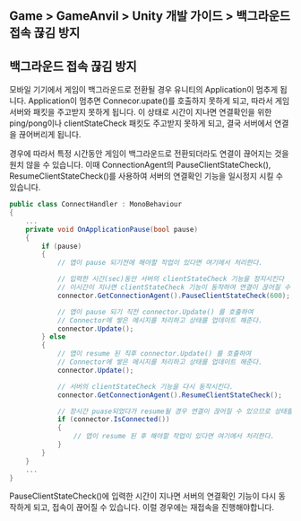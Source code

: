 ## Game > GameAnvil > Unity 개발 가이드 > 백그라운드 접속 끊김 방지

## 백그라운드 접속 끊김 방지

모바일 기기에서 게임이 백그라운드로 전환될 경우 유니티의 Application이 멈추게 됩니다. Application이 멈추면 Connecor.upate()를 호출하지 못하게 되고, 따라서 게임서버와 패킷을 주고받지 못하게 됩니다. 이 상태로 시간이 지나면 연결확인을 위한 ping/pong이나 clientStateCheck 패킷도 주고받지 못하게 되고, 결국 서버에서 연결을 끊어버리게 됩니다. 

경우에 따라서 특정 시간동안 게임이 백그라운드로 전환되더라도 연결이 끊어지는 것을 원치 않을 수 있습니다. 이때 ConnectionAgent의 PauseClientStateCheck(), ResumeClientStateCheck()를 사용하여 서버의 연결확인 기능을 일시정지 시킬 수 있습니다. 

```c#
public class ConnectHandler : MonoBehaviour
{
    ...
    private void OnApplicationPause(bool pause)
    {
        if (pause)
        {
            // 앱이 pause 되기전에 해야할 작업이 있다면 여기에서 처리한다.

            // 입력한 시간(sec)동안 서버의 clientStateCheck 기능을 정지시킨다
            // 이시간이 지나면 clientStateCheck 기능이 동작하여 연결이 끊어질 수 있다. 
            connector.GetConnectionAgent().PauseClientStateCheck(600);

            // 앱이 pause 되기 직전 connector.Update() 를 호출하여 
            // Connector에 쌓은 메시지를 처리하고 상태를 업데이트 해준다. 
            connector.Update();
        } else
        {
            // 앱이 resume 된 직후 connector.Update() 를 호출하여 
            // Connector에 쌓은 메시지를 처리하고 상태를 업데이트 해준다. 
            connector.Update();

            // 서버의 clientStateCheck 기능을 다시 동작시킨다.
            connector.GetConnectionAgent().ResumeClientStateCheck();

            // 장시간 puase되었다가 resume될 경우 연결이 끊어질 수 있으므로 상태를 체크한다.
            if (connector.IsConnected())
            {
                // 앱이 resume 된 후 해야할 작업이 있다면 여기에서 처리한다.
            }
        }
    }
    ...
}
```

PauseClientStateCheck()에 입력한 시간이 지나면 서버의 연결확인 기능이 다시 동작하게 되고, 접속이 끊어질 수 있습니다. 이럴 경우에는 재접속을 진행해야합니다.
